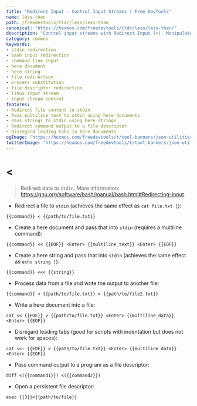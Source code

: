 ```yaml
---
title: "Redirect Input - Control Input Streams | Free DevTools"
name: less-than
path: /freedevtools/tldr/less/less-than
canonical: "https://hexmos.com/freedevtools/tldr/less/less-than/"
description: "Control input streams with Redirect Input (<). Manipulate stdin with files, here documents, and here strings. Free online tool, no registration required."
category: common
keywords:
- stdin redirection
- bash input redirection
- command line input
- here document
- here string
- file redirection
- process substitution
- file descriptor redirection
- linux input stream
- input stream control
features:
- Redirect file content to stdin
- Pass multiline text to stdin using here documents
- Pass strings to stdin using here strings
- Redirect command output to a file descriptor
- Disregard leading tabs in here documents
ogImage: "https://hexmos.com/freedevtools/t/tool-banners/json-utilities-banner.png"
twitterImage: "https://hexmos.com/freedevtools/t/tool-banners/json-utilities-banner.png"
---
```


# <

> Redirect data to `stdin`.
> More information: <https://gnu.org/software/bash/manual/bash.html#Redirecting-Input>.

- Redirect a file to `stdin` (achieves the same effect as `cat file.txt |`):

`{{command}} < {{path/to/file.txt}}`

- Create a here document and pass that into `stdin` (requires a multiline command):

`{{command}} << {{EOF}} <Enter> {{multiline_text}} <Enter> {{EOF}}`

- Create a here string and pass that into `stdin` (achieves the same effect as `echo string |`):

`{{command}} <<< {{string}}`

- Process data from a file and write the output to another file:

`{{command}} < {{path/to/file.txt}} > {{path/to/file2.txt}}`

- Write a here document into a file:

`cat << {{EOF}} > {{path/to/file.txt}} <Enter> {{multiline_data}} <Enter> {{EOF}}`

- Disregard leading tabs (good for scripts with indentation but does not work for spaces):

`cat <<- {{EOF}} > {{path/to/file.txt}} <Enter> {{multiline_data}} <Enter> {{EOF}}`

- Pass command output to a program as a file descriptor:

`diff <({{command1}}) <({{command2}})`

- Open a persistent file descriptor:

`exec {{3}}<{{path/to/file}}`

